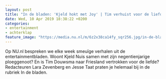 ```yaml
---
layout: post
title: "In de bladen: 'Kjeld hokt met Joy' | Tim verhuist voor de liefde"
date: Wed, 10 Apr 2019 18:38:22 +0200
categories: 
- entertainment 
- achterklap 
feature_image: "https://media.nu.nl/m/6z2x38ca14fy_sqr256.jpg/in-de-bladen-kjeld-hokt-met-joy-tim-verhuist-voor-de-liefde.jpg"
---
```


Op NU.nl bespreken we elke week smeuïge verhalen uit de entertainmentbladen. Woont Kjeld Nuis samen met zijn negentienjarige ploeggenoot? En is Tim Douwsma naar Friesland vertrokken voor de liefde? Redacteuren Lara Zevenberg en Jesse Taat praten je helemaal bij in de rubriek In de bladen.

